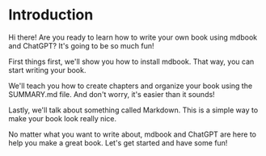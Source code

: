 # Introduction

Hi there! Are you ready to learn how to write your own book using mdbook and ChatGPT? It's going to be so much fun!

First things first, we'll show you how to install mdbook. That way, you can start writing your book.

We'll teach you how to create chapters and organize your book using the SUMMARY.md file. And don't worry, it's easier
than it sounds!

Lastly, we'll talk about something called Markdown. This is a simple way to make your book look really nice.

No matter what you want to write about, mdbook and ChatGPT are here to help you make a great book. Let's get started and
have some fun!